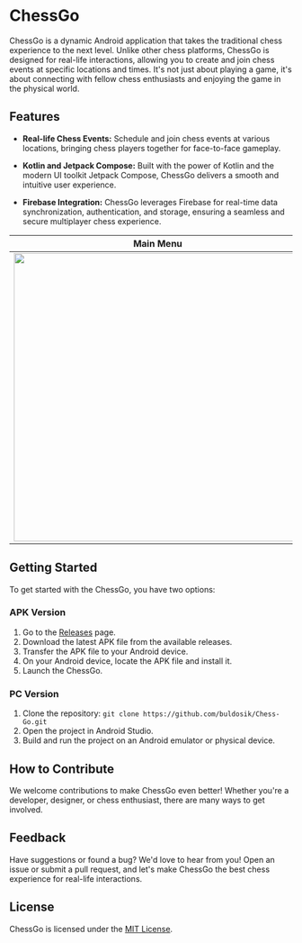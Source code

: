 # ChessGo

ChessGo is a dynamic Android application that takes the traditional chess experience to the next level. Unlike other chess platforms, ChessGo is designed for real-life interactions, allowing you to create and join chess events at specific locations and times. It's not just about playing a game, it's about connecting with fellow chess enthusiasts and enjoying the game in the physical world.

## Features

- **Real-life Chess Events:** Schedule and join chess events at various locations, bringing chess players together for face-to-face gameplay.

- **Kotlin and Jetpack Compose:** Built with the power of Kotlin and the modern UI toolkit Jetpack Compose, ChessGo delivers a smooth and intuitive user experience.

- **Firebase Integration:** ChessGo leverages Firebase for real-time data synchronization, authentication, and storage, ensuring a seamless and secure multiplayer chess experience.

| Main Menu  | Creating a game somewhere |
| - | - |
| <img src="https://github.com/buldosik/Chess-Go/assets/60583195/bffd4e9d-3b20-424f-95ce-2c1fc8431437" height="512"> | <img src="https://github.com/buldosik/Chess-Go/assets/60583195/272c36fe-484f-4179-b427-2ce9336a35fa" height="512"> |

## Getting Started

To get started with the ChessGo, you have two options:

### APK Version

1. Go to the [Releases](https://github.com/buldosik/Chess-Go/releases) page.
2. Download the latest APK file from the available releases.
3. Transfer the APK file to your Android device.
4. On your Android device, locate the APK file and install it.
5. Launch the ChessGo.

### PC Version

1. Clone the repository: `git clone https://github.com/buldosik/Chess-Go.git`
2. Open the project in Android Studio.
3. Build and run the project on an Android emulator or physical device.

## How to Contribute

We welcome contributions to make ChessGo even better! Whether you're a developer, designer, or chess enthusiast, there are many ways to get involved.

## Feedback

Have suggestions or found a bug? We'd love to hear from you! Open an issue or submit a pull request, and let's make ChessGo the best chess experience for real-life interactions.

## License

ChessGo is licensed under the [MIT License](LICENSE).
